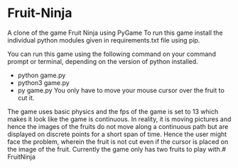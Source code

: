 # Fruit-Ninja
A clone of the game Fruit Ninja using PyGame To run this game install the individual python modules given in requirements.txt file using pip.

You can run this game using the following command on your command prompt or terminal, depending on the version of python installed.

- python game.py
- python3 game.py
- py game.py
You only have to move your mouse cursor over the fruit to cut it.

The game uses basic physics and the fps of the game is set to 13 which makes it look like the game is continuous. In reality, it is moving pictures and hence the images of the fruits do not move along a continuous path but are displayed on discrete points for a short span of time. Hence the user might face the problem, wherein the fruit is not cut even if the cursor is placed on the image of the fruit. Currently the game only has two fruits to play with.# FruitNinja
